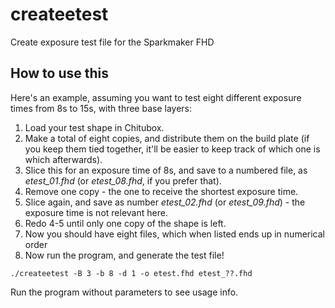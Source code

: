 # createetest
Create exposure test file for the Sparkmaker FHD

## How to use this
Here's an example, assuming you want to test eight different exposure times from 8s to 15s, with three base layers:

1. Load your test shape in Chitubox.
2. Make a total of eight copies, and distribute them on the build plate (if you keep them tied together, it'll be easier to keep track of which one is which afterwards).
3. Slice this for an exposure time of 8s, and save to a numbered file, as _etest_01.fhd_ (or _etest_08.fhd_, if you prefer that).
4. Remove one copy - the one to receive the shortest exposure time.
5. Slice again, and save as number _etest_02.fhd_ (or _etest_09.fhd_) - the exposure time is not relevant here.
6. Redo 4-5 until only one copy of the shape is left.
7. Now you should have eight files, which when listed ends up in numerical order
8. Now run the program, and generate the test file!

```
./createetest -B 3 -b 8 -d 1 -o etest.fhd etest_??.fhd
```

Run the program without parameters to see usage info.

